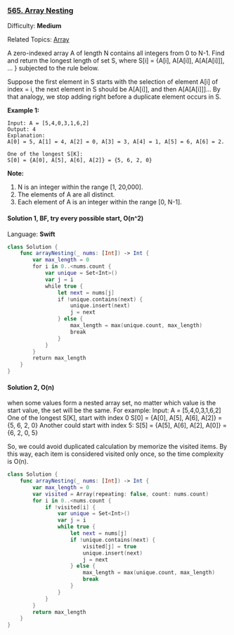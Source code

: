 ### [565\. Array Nesting](https://leetcode.com/problems/array-nesting/)

Difficulty: **Medium**  

Related Topics: [Array](https://leetcode.com/tag/array/)


A zero-indexed array A of length N contains all integers from 0 to N-1\. Find and return the longest length of set S, where S[i] = {A[i], A[A[i]], A[A[A[i]]], ... } subjected to the rule below.

Suppose the first element in S starts with the selection of element A[i] of index = i, the next element in S should be A[A[i]], and then A[A[A[i]]]… By that analogy, we stop adding right before a duplicate element occurs in S.

**Example 1:**

```
Input: A = [5,4,0,3,1,6,2]
Output: 4
Explanation: 
A[0] = 5, A[1] = 4, A[2] = 0, A[3] = 3, A[4] = 1, A[5] = 6, A[6] = 2.

One of the longest S[K]:
S[0] = {A[0], A[5], A[6], A[2]} = {5, 6, 2, 0}
```

**Note:**

1.  N is an integer within the range [1, 20,000].
2.  The elements of A are all distinct.
3.  Each element of A is an integer within the range [0, N-1].


#### Solution 1, BF, try every possible start, O(n^2)

Language: **Swift**

```swift
class Solution {
    func arrayNesting(_ nums: [Int]) -> Int {
        var max_length = 0
        for i in 0..<nums.count {
            var unique = Set<Int>()
            var j = i
            while true {
                let next = nums[j]
                if !unique.contains(next) {
                    unique.insert(next)
                    j = next
                } else {
                    max_length = max(unique.count, max_length)
                    break
                }
            }
        }
        return max_length
    }
}
```

#### Solution 2, O(n)
when some values form a nested array set, no matter which value is the start value, the set will be the same.
For example:
Input: A = [5,4,0,3,1,6,2]
One of the longest S[K], start with index 0
S[0] = {A[0], A[5], A[6], A[2]} = {5, 6, 2, 0}
Another could start with index 5:
S[5] = {A[5], A[6], A[2], A[0]} = {6, 2, 0, 5}

So, we could avoid duplicated calculation by memorize the visited items.
By this way, each item is considered visited only once, so the time complexity is O(n).



```swift
class Solution {
    func arrayNesting(_ nums: [Int]) -> Int {
        var max_length = 0
        var visited = Array(repeating: false, count: nums.count)
        for i in 0..<nums.count {
            if !visited[i] {
                var unique = Set<Int>()
                var j = i
                while true {
                    let next = nums[j]
                    if !unique.contains(next) {
                        visited[j] = true
                        unique.insert(next)
                        j = next
                    } else {
                        max_length = max(unique.count, max_length)
                        break
                    }
                }
            }
        }
        return max_length
    }
}
```